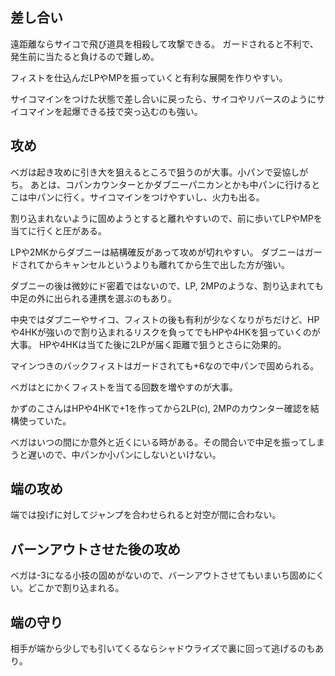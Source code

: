 ## 差し合い

遠距離ならサイコで飛び道具を相殺して攻撃できる。
ガードされると不利で、発生前に当たると負けるので難しめ。

フィストを仕込んだLPやMPを振っていくと有利な展開を作りやすい。

サイコマインをつけた状態で差し合いに戻ったら、サイコやリバースのようにサイコマインを起爆できる技で突っ込むのも強い。

## 攻め

ベガは起き攻めに引き大を狙えるところで狙うのが大事。小パンで妥協しがち。
あとは、コパンカウンターとかダブニーパニカンとかも中パンに行けるとこは中パンに行く。サイコマインをつけやすいし、火力も出る。

割り込まれないように固めようとすると離れやすいので、前に歩いてLPやMPを当てに行くと圧がある。

LPや2MKからダブニーは結構確反があって攻めが切れやすい。
ダブニーはガードされてからキャンセルというよりも離れてから生で出した方が強い。

ダブニーの後は微妙にド密着ではないので、LP, 2MPのような、割り込まれても中足の外に出られる連携を選ぶのもあり。

中央ではダブニーやサイコ、フィストの後も有利が少なくなりがちだけど、HPや4HKが強いので割り込まれるリスクを負ってでもHPや4HKを狙っていくのが大事。
HPや4HKは当てた後に2LPが届く距離で狙うとさらに効果的。

マインつきのバックフィストはガードされても+6なので中パンで固められる。

ベガはとにかくフィストを当てる回数を増やすのが大事。

かずのこさんはHPや4HKで+1を作ってから2LP(c), 2MPのカウンター確認を結構使っていた。

ベガはいつの間にか意外と近くにいる時がある。その間合いで中足を振ってしまうと遅いので、中パンか小パンにしないといけない。

## 端の攻め

端では投げに対してジャンプを合わせられると対空が間に合わない。

## バーンアウトさせた後の攻め

ベガは-3になる小技の固めがないので、バーンアウトさせてもいまいち固めにくい。どこかで割り込まれる。

## 端の守り

相手が端から少しでも引いてくるならシャドウライズで裏に回って逃げるのもあり。
